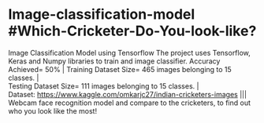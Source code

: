 # Image-classification-model #Which-Cricketer-Do-You-look-like?
Image Classification Model using Tensorflow
The project uses Tensorflow, Keras and Numpy libraries to train and image classifier.
Accuracy Achieved= 50% | 
Training Dataset Size= 465 images belonging to 15 classes. |  
Testing Dataset Size= 111 images belonging to 15 classes. |  
Dataset: https://www.kaggle.com/omkarjc27/indian-cricketers-images
|||    
Webcam face recognition model and compare to the cricketers, to find out who you look like the most!

